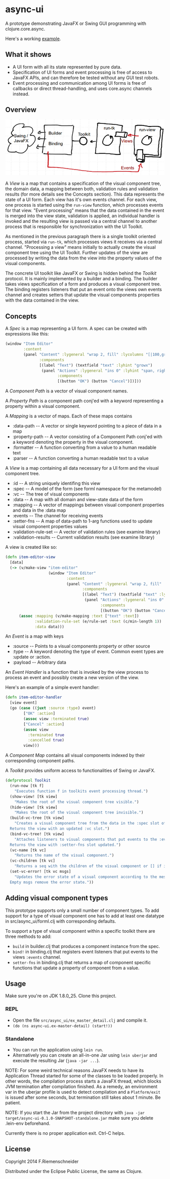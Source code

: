# async-ui

A prototype demonstrating JavaFX or Swing GUI programming with clojure.core.async.

Here's a working [example](src/async_ui/ex_master_detail.clj).

## What it shows

 * A UI form with all its state represented by pure data.
 * Specification of UI forms and event processing is free of access to
   JavaFX APIs, and can therefore be tested without any GUI test robots.
 * Event processing and communication among UI forms is free of
   callbacks or direct thread-handling, and uses core.async channels
   instead.

## Overview

![Overview](overview.png)

A *View* is a map that contains a specification of the visual
component tree, the domain data, a mapping between both, validation
rules and validation results (for more details see the Concepts
section). This data represents the state of a UI form. Each view has
it's own events channel. For each view, one process is started using
the `run-view` function, which processes events for that view. "Event
processing" means that the data contained in the event is merged into
the view state, validation is applied, an individual handler is
invoked and the resulting view is passed via a central channel to
another process that is responsible for synchronization with the UI
Toolkit.

As mentioned in the previous paragraph there is a single toolkit
oriented process, started via `run-tk`, which processes views it
receives via a central channel. "Processing a view" means initially to
actually create the visual component tree using the UI
Toolkit. Further updates of the view are processed by writing the data
from the view into the property values of the visual components.

The concrete UI toolkit like JavaFX or Swing is hidden behind the
*Toolkit* protocol. It is mainly implemented by a builder and a
binding. The builder takes views specification of a form and produces
a visual component tree. The binding registers listeners that put an
event onto the views own events channel and creates setters that
update the visual components properties with the data contained in the
view.


## Concepts

A *Spec* is a map representing a UI form. A spec can be created with expressions
like this:
```clojure
(window "Item Editor"
        :content
        (panel "Content" :lygeneral "wrap 2, fill" :lycolumns "[|100,grow]" 
               :components
               [(label "Text") (textfield "text" :lyhint "growx")
                (panel "Actions" :lygeneral "ins 0" :lyhint "span, right"
                       :components
                       [(button "OK") (button "Cancel")])]))
```

A *Component Path* is a vector of visual component names.


A *Property Path* is a component path conj'ed with a keyword
representing a property within a visual component.


A *Mapping* is a vector of maps.
Each of these maps contains

 - :data-path      -- A vector or single keyword pointing to a piece of data in a map
 - :property-path  -- A vector consisting of a Component Path conj'ed with a keyword
                      denoting the property in the visual component.
 - :formatter      -- A function converting from a value to a human readable text
 - :parser         -- A function converting a human readable text to a value


A *View* is a map containing all data necessary for a UI form and the
visual component tree.

 - :id                   -- A string uniquely identifing this view
 - :spec                 -- A model of the form (see forml namespace for the metamodel)
 - :vc                   -- The tree of visual components
 - :data                 -- A map with all domain and view-state data of the form
 - :mapping              -- A vector of mappings between visual component
                            properties and data in the :data map
 - :events               -- The channel for receiving events
 - :setter-fns           -- A map of data-path to 1-arg functions used to update
                            visual component properties values
 - :validation-rule-set  -- A vector of validation rules (see examine library)
 - :validation-results   -- Current validation results (see examine library)

A view is created like so:

```clojure
(defn item-editor-view
  [data]
  (-> (v/make-view "item-editor"
                   (window "Item Editor"
                           :content
                           (panel "Content" :lygeneral "wrap 2, fill" :lycolumns "[|100,grow]" 
                                  :components
                                  [(label "Text") (textfield "text" :lyhint "growx")
                                   (panel "Actions" :lygeneral "ins 0" :lyhint "span, right"
                                          :components
                                          [(button "OK") (button "Cancel")])])))
      (assoc :mapping (v/make-mapping :text ["text" :text])
             :validation-rule-set (e/rule-set :text (c/min-length 1))
             :data data)))
```


An *Event* is a map with keys

 - :source   -- Points to a visual components property or other source
 - :type     -- A keyword denoting the type of event.
             Common event types are :update or :action.
 - :payload  -- Arbitrary data


An *Event Handler* is a function that is invoked by the view process to
process an event and possibly create a new version of the view.

Here's an example of a simple event handler:

```clojure
(defn item-editor-handler
  [view event]
  (go (case ((juxt :source :type) event)
        ["OK" :action]
        (assoc view :terminated true)
        ["Cancel" :action]
        (assoc view
          :terminated true
          :cancelled true)
        view)))
```

A *Component Map* contains all visual components indexed by their
corresponding component paths.


A *Toolkit* provides uniform access to functionalities of Swing or JavaFX.

```clojure
(defprotocol Toolkit
  (run-now [tk f]
    "Executes function f in toolkits event processing thread.")
  (show-view! [tk view]
    "Makes the root of the visual component tree visible.")
  (hide-view! [tk view]
    "Makes the root of the visual component tree invisible.")
  (build-vc-tree [tk view]
    "Creates a visual component tree from the data in the :spec slot of the view.
  Returns the view with an updated :vc slot.")
  (bind-vc-tree! [tk view]
    "Attaches listeners to visual components that put events to the :events channel of the view.
  Returns the view with :setter-fns slot updated.")
  (vc-name [tk vc]
    "Returns the name of the visual component.")
  (vc-children [tk vc]
    "Returns a seq with the children of the visual component or [] if it doesn't have any.")
  (set-vc-error! [tk vc msgs]
    "Updates the error state of a visual component according to the messages seq msgs.
  Empty msgs remove the error state."))
```

## Adding visual component types

This prototype supports only a small number of component types.  To
add support for a type of visual component one has to add at least one
datatype in src/async_ui/forml.clj with corresponding defaults.

To support a type of visual component within a specific toolkit there
are three methods to add:

* `build` in builder.clj that produces a component instance from the
  spec.
* `bind!` in binding.clj that registers event listeners that put
  events to the views `:events` channel.
* `setter-fns` in binding.clj that returns a map of component specific
  functions that update a property of component from a value.


## Usage

Make sure you're on JDK 1.8.0_25. Clone this project.

### REPL

* Open the file `src/async_ui/ex_master_detail.clj` and compile it.
* `(do (ns async-ui.ex-master-detail) (start!))`

### Standalone

* You can run the application using `lein run`.
* Alternatively you can create an all-in-one Jar using `lein uberjar`
	and execute the resulting Jar (`java -jar ...`).

NOTE: For some weird technical reasons JavaFX needs to have its
Application Thread started for some of the classes to be loaded
properly. In other words, the compilation process starts a JavaFX
thread, which blocks JVM termination after compilation finished. As a
remedy, an environment var in the uberjar profile is used to detect
compilation and a `Platform/exit` is issued after some seconds, but
termination still takes about 1 minute. Be patient.

NOTE: If you start the Jar from the project directory with
`java -jar target/async-ui-0.1.0-SNAPSHOT-standalone.jar` make sure
you delete .lein-env beforehand.

Currently there is no proper application exit. Ctrl-C helps.


## License

Copyright 2014 F.Riemenschneider

Distributed under the Eclipse Public License, the same as Clojure.
